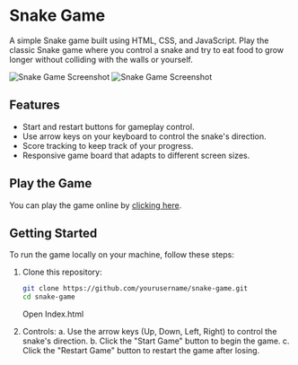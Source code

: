 # Snake Game

A simple Snake game built using HTML, CSS, and JavaScript. Play the classic Snake game where you control a snake and try to eat food to grow longer without colliding with the walls or yourself.

![Snake Game Screenshot](WebPage_Image_Gameplay.png)
![Snake Game Screenshot](screenshot.png)

## Features

- Start and restart buttons for gameplay control.
- Use arrow keys on your keyboard to control the snake's direction.
- Score tracking to keep track of your progress.
- Responsive game board that adapts to different screen sizes.

## Play the Game

You can play the game online by [clicking here](link_to_your_live_game).

## Getting Started

To run the game locally on your machine, follow these steps:

1. Clone this repository:

   ```bash
   git clone https://github.com/yourusername/snake-game.git
   cd snake-game
    ```
   Open Index.html
   
2. Controls:
  a. Use the arrow keys (Up, Down, Left, Right) to control the snake's direction.
  b. Click the "Start Game" button to begin the game.
  c. Click the "Restart Game" button to restart the game after losing.
